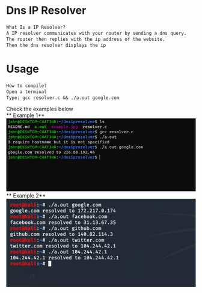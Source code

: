 # Dns IP Resolver
```
What Is a IP Resolver?
A IP resolver communicates with your router by sending a dns query.
The router then replies with the ip address of the website.
Then the dns resolver displays the ip
```
# Usage
```
How to compile?
Open a terminal
Type: gcc resolver.c && ./a.out google.com
```
Check the examples below<br>
** Example 1**<br>
<img src="example2.jpg"/>
** Example 2**<br>
<img src="example.jpg"/>
